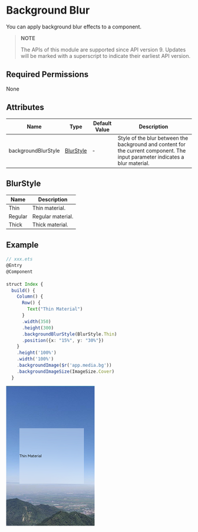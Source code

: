 # Background Blur

You can apply background blur effects to a component.

>  **NOTE**
> 
>The APIs of this module are supported since API version 9. Updates will be marked with a superscript to indicate their earliest API version.

## Required Permissions

None

## Attributes

| Name        | Type     | Default Value                 | Description                    |
| ------------ | ------------- | ----------------------- | ------------------------ |
| backgroundBlurStyle       | [BlurStyle](#blurstyle) | - | Style of the blur between the background and content for the current component. The input parameter indicates a blur material.|

## BlurStyle

| Name  | Description                                           |
| ------ | ----------------------------------------------- |
| Thin | Thin material.|
| Regular | Regular material.                     |
| Thick  | Thick material.                               |



## Example

```ts
// xxx.ets
@Entry
@Component

struct Index {
  build() {
    Column() {
      Row() {
        Text("Thin Material")
      }
      .width(350)
      .height(300)
      .backgroundBlurStyle(BlurStyle.Thin)
      .position({x: "15%", y: "30%"})
    }
    .height('100%')
    .width('100%')
    .backgroundImage($r('app.media.bg'))
    .backgroundImageSize(ImageSize.Cover)
  }
```
![en-us_image_background_blur_style](figures/en-us_image_background_blur_style.png)
